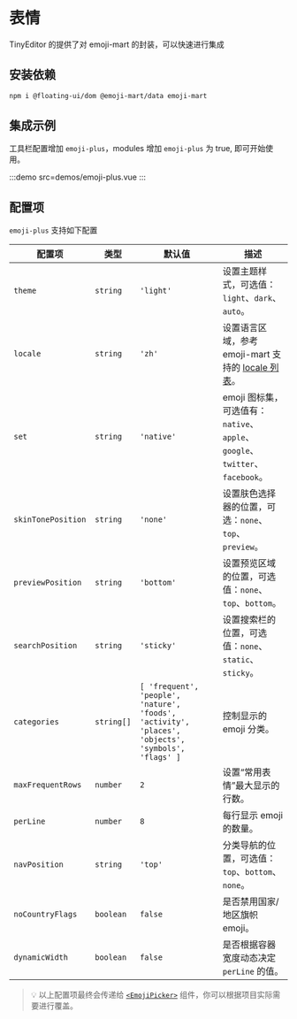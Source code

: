 # 表情

TinyEditor 的提供了对 emoji-mart 的封装，可以快速进行集成

## 安装依赖

```bash
npm i @floating-ui/dom @emoji-mart/data emoji-mart
```

## 集成示例

工具栏配置增加 `emoji-plus`，modules 增加 `emoji-plus` 为 true, 即可开始使用。

:::demo src=demos/emoji-plus.vue
:::

## 配置项

`emoji-plus` 支持如下配置

| 配置项             | 类型              | 默认值                                                                 | 描述 |
|------------------|-----------------|----------------------------------------------------------------------|------|
| `theme`          | `string`        | `'light'`                                                           | 设置主题样式，可选值：`light`、`dark`、`auto`。 |
| `locale`         | `string`        | `'zh'`                                                              | 设置语言区域，参考 emoji-mart 支持的 [locale 列表](https://github.com/missive/emoji-mart#locales)。 |
| `set`            | `string`        | `'native'`                                                          | emoji 图标集，可选值有：`native`、`apple`、`google`、`twitter`、`facebook`。 |
| `skinTonePosition` | `string`      | `'none'`                                                            | 设置肤色选择器的位置，可选：`none`、`top`、`preview`。 |
| `previewPosition` | `string`       | `'bottom'`                                                          | 设置预览区域的位置，可选值：`none`、`top`、`bottom`。 |
| `searchPosition` | `string`        | `'sticky'`                                                          | 设置搜索栏的位置，可选值：`none`、`static`、`sticky`。 |
| `categories`     | `string[]`      | `[ 'frequent', 'people', 'nature', 'foods', 'activity', 'places', 'objects', 'symbols', 'flags' ]` | 控制显示的 emoji 分类。 |
| `maxFrequentRows`| `number`        | `2`                                                                 | 设置“常用表情”最大显示的行数。 |
| `perLine`        | `number`        | `8`                                                                 | 每行显示 emoji 的数量。 |
| `navPosition`    | `string`        | `'top'`                                                             | 分类导航的位置，可选值：`top`、`bottom`、`none`。 |
| `noCountryFlags` | `boolean`       | `false`                                                             | 是否禁用国家/地区旗帜 emoji。 |
| `dynamicWidth`   | `boolean`       | `false`                                                             | 是否根据容器宽度动态决定 `perLine` 的值。 |

> 💡 以上配置项最终会传递给 [`<EmojiPicker>`](https://github.com/missive/emoji-mart#-emoji-component) 组件，你可以根据项目实际需要进行覆盖。


